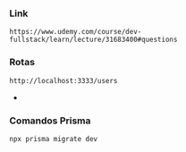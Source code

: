 ### Link
```
https://www.udemy.com/course/dev-fullstack/learn/lecture/31683400#questions
```

### Rotas
```POST :: USERS
http://localhost:3333/users
```

*

### Comandos Prisma

``` Criando tabelas
npx prisma migrate dev
```